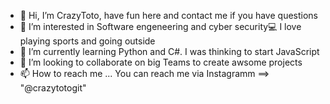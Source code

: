 - 👋 Hi, I’m CrazyToto, have fun here and contact me if you have questions
- 👀 I’m interested in Software engeneering and cyber security💻 I love playing sports and going outside
- 🌱 I’m currently learning Python and C#. I was thinking to start JavaScript
- 💞️ I’m looking to collaborate on big Teams to create awsome projects
- 📫 How to reach me ... You can reach me via Instagramm ==> "@crazytotogit"


<!---
CrazyToto/CrazyToto is a ✨ special ✨ repository because its `README.md` (this file) appears on your GitHub profile.
You can click the Preview link to take a look at your changes.
--->
